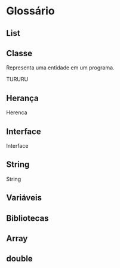 # Glossário

## List
## Classe
Representa uma entidade em um programa.

TURURU

## Herança
Herenca
## Interface
Interface
## String
String
## Variáveis
## Bibliotecas
## Array
## double
